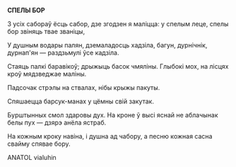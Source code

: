  
**СПЕЛЫ БОР**

3 усіх сабораў ёсць сабор, дзе згодзен я маліцца: у спелым леце, спелы бор звіняць твае званіцы,

У душным водары палян, дземаладосць хадзіла, багун, дурнічнік, дурнап'ян — раздзьмулі ўсе кадзіла.

Стаяць палкі баравікоў; дрыжыць басок чмяліны. Глыбокі мох, на лісцях кроў мядзведжае маліны.

Падсочак стрэлы на ствалах, нібы крыжы пакуты.

Спяшаецца барсук-манах у цёмны свій закутак.

Бурштынных смол здаровы дух. На кроне ў высі яснай не аблачынак белы пух — дзярэ анёла ястраб.

На кожным кроку навіна, і душна ад чабору, а песню кожная сасна свайму спявае бору.

ANATOL vialuhin
